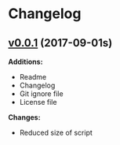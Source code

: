 # Changelog
## [v0.0.1](https://github.com/aemx/ubudget/tree/0.0.1) (2017-09-01s)

**Additions:**

- Readme
- Changelog
- Git ignore file
- License file

**Changes:**

- Reduced size of script